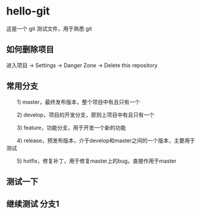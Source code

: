 # hello-git
这是一个 git 测试文件，用于熟悉 git

## 如何删除项目
进入项目 -> Settings -> Danger Zone -> Delete this repository 

## 常用分支
　　1) master，最终发布版本，整个项目中有且只有一个

　　2) develop，项目的开发分支，原则上项目中有且只有一个

　　3) feature，功能分支，用于开发一个新的功能

　　4) release，预发布版本，介于develop和master之间的一个版本，主要用于测试

　　5) hotfix，修复补丁，用于修复master上的bug，直接作用于master

## 测试一下

## 继续测试 分支1
